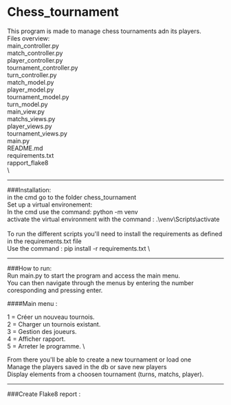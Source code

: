 # Chess_tournament
This program is made to manage chess tournaments adn its players. \
Files overview: \
main_controller.py \
match_controller.py\
player_controller.py\
tournament_controller.py\
turn_controller.py\
match_model.py\
player_model.py\
tournament_model.py\
turn_model.py\
main_view.py\
matchs_views.py\
player_views.py\
tournament_views.py\
main.py\
README.md\
requirements.txt\
rapport_flake8\
\
***
###Installation:\
in the cmd go to the folder chess_tournament \
Set up a virtual environement: \
In the cmd use the command: python -m venv <environment name> \
activate the virtual environment with the command : .\venv\Scripts\activate \
\
To run the different scripts you'll need to install the requirements as defined in the requirements.txt file \
Use the command : pip install -r requirements.txt \
***
###How to run: \
Run main.py to start the program and access the main menu. \
You can then navigate through the menus by entering the number coresponding and pressing enter.

####Main menu :

1 = Créer un nouveau tournois.\
2 = Charger un tournois existant. \
3 = Gestion des joueurs. \
4 = Afficher rapport. \
5 = Arreter le programme. \

From there you'll be able to create a new tournament or load one \
Manage the players saved in the db or save new players \
Display elements from a choosen tournament (turns, matchs, player).
***
###Create Flake8 report :



